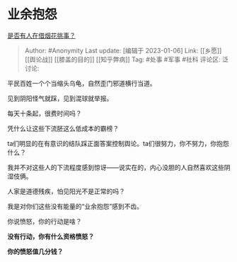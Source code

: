 # 业余抱怨
[是否有人在借烟花挑事？](https://www.zhihu.com/question/576552814/answer/2831565192)

> Author: #Anonymity
> Last update: [编辑于 2023-01-06]
> Link: [[乡愿]] [[舆论战]] [[膝盖的目的]] [[知乎弊病]]
> Tag: #处事 #军事 #社科
> 评论区:
> 泛讨论:

平民百姓一个个当缩头乌龟，自然歪门邪道横行当道。

见到阴阳怪气就踩，见到混球就举报。

每天十条起，很费时间吗？

凭什么让这些下流胚这么低成本的霸榜？

ta们明显的在有意识的结队踩正面答案控制舆论。ta们很努力，你不努力，你抱怨什么？

我并不对这些人的下流程度感到惊讶——说实在的，内心没胆的人自然喜欢这些阴湿伎俩。

人家是道德残疾，怕见阳光不是正常的吗？

我是对你们这些没有能量的“业余抱怨”感到不齿。

你说愤怒，你的行动是啥？

**没有行动，你有什么资格愤怒？**

**你的愤怒值几分钱？**
